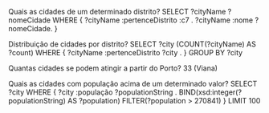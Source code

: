 Quais as cidades de um determinado distrito?
SELECT ?cityName ?nomeCidade WHERE {
  ?cityName :pertenceDistrito :c7 .
  ?cityName :nome ?nomeCidade.
}

Distribuição de cidades por distrito?
SELECT ?city (COUNT(?cityName) AS ?count) WHERE {
  ?cityName :pertenceDistrito ?city .
}
GROUP BY ?city

Quantas cidades se podem atingir a partir do Porto?
33 (Viana)

Quais as cidades com população acima de um determinado valor?
SELECT ?city WHERE { 
  ?city :população ?populationString .
  BIND(xsd:integer(?populationString) AS ?population)
  FILTER(?population > 270841)
}
LIMIT 100